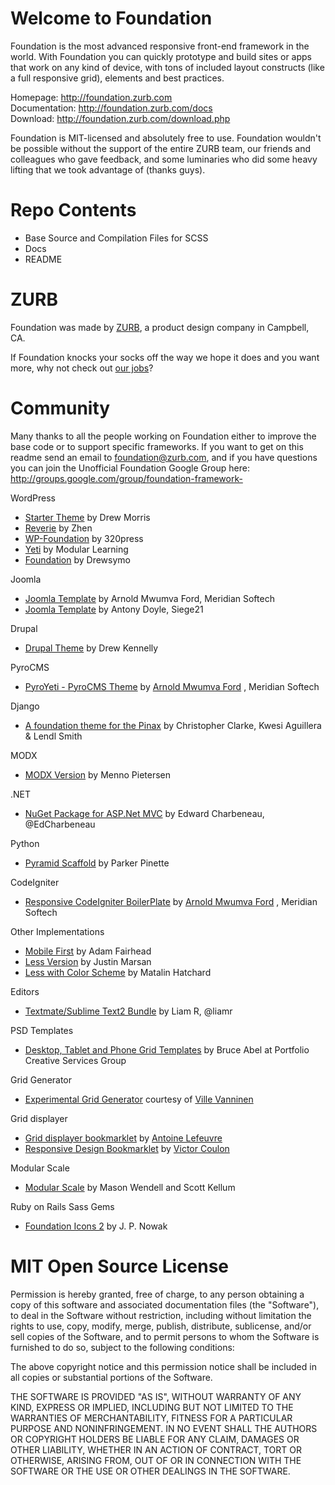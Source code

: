 Welcome to Foundation
=====================

Foundation is the most advanced responsive front-end framework in the world. With Foundation you can quickly prototype and build sites or apps that work on any kind of device, with tons of included layout constructs (like a full responsive grid), elements and best practices.

Homepage:      http://foundation.zurb.com<br />
Documentation: http://foundation.zurb.com/docs<br />
Download:      http://foundation.zurb.com/download.php

Foundation is MIT-licensed and absolutely free to use. Foundation wouldn't be possible without the support of the entire ZURB team, our friends and colleagues who gave feedback, and some luminaries who did some heavy lifting that we took advantage of (thanks guys).

Repo Contents
=============

* Base Source and Compilation Files for SCSS
* Docs
* README

ZURB
====

Foundation was made by [ZURB](http://www.zurb.com), a product design company in Campbell, CA.

If Foundation knocks your socks off the way we hope it does and you want more, why not check out [our jobs](http://www.zurb.com/talent)?

Community
=========

Many thanks to all the people working on Foundation either to improve the base code or to support specific frameworks. If you want to get on this readme send an email to foundation@zurb.com, and if you have questions you can join the Unofficial Foundation Google Group here: http://groups.google.com/group/foundation-framework-

WordPress

* [Starter Theme](https://github.com/drewsymo/Foundation) by Drew Morris
* [Reverie](http://themefortress.com/reverie/) by Zhen
* [WP-Foundation](http://320press.com/wp-foundation/features/) by 320press
* [Yeti](https://github.com/modlearning/Yeti) by Modular Learning
* [Foundation](https://github.com/drewsymo/Foundation) by Drewsymo

Joomla

* [Joomla Template](https://github.com/meridiansoftech/joomla_foundation_template) by Arnold Mwumva Ford, Meridian Softech
* [Joomla Template](https://github.com/antonydoyle/siegeengine) by Antony Doyle, Siege21

Drupal

* [Drupal Theme](https://github.com/drewkennelly/foundation7) by Drew Kennelly

PyroCMS

* [PyroYeti - PyroCMS Theme](https://github.com/pyrosuit/PyroYeti) by [Arnold Mwumva Ford](https://twitter.com/fordarnold) , Meridian Softech

Django

* [A foundation theme for the Pinax](http://pypi.python.org/pypi/pinax-theme-foundation) by Christopher Clarke, Kwesi Aguillera & Lendl Smith

MODX

* [MODX Version](http://designfromwithin.com/blog/2012/02/07/foundation-modx/) by Menno Pietersen

.NET

* [NuGet Package for ASP.Net MVC](http://www.nuget.org/packages/Foundation3_MVC4) by Edward Charbeneau, @EdCharbeneau

Python
* [Pyramid Scaffold](https://github.com/ppinette/pyramid_foundation) by Parker Pinette

CodeIgniter

* [Responsive CodeIgniter BoilerPlate](https://github.com/meridiansoftech/meridian_ci_codebase) by [Arnold Mwumva Ford](https://twitter.com/fordarnold) , Meridian Softech

Other Implementations

* [Mobile First](https://github.com/adamfairhead/mobile-first-foundation) by Adam Fairhead
* [Less Version](https://github.com/justinmarsan/FoundationLess) by Justin Marsan
* [Less with Color Scheme](https://github.com/matalin/FoundationLess) by Matalin Hatchard

Editors

* [Textmate/Sublime Text2 Bundle](https://github.com/liamr/Zurb-Foundation-Textmate-Bundle) by Liam R, @liamr

PSD Templates

* [Desktop, Tablet and Phone Grid Templates](http://foundation.zurb.com/files/foundation-psd-templates.zip ) by Bruce Abel at Portfolio Creative Services Group

Grid Generator

* [Experimental Grid Generator](http://www.gridlover.net/foundation/) courtesy of [Ville Vanninen](http://foolproof.me)

Grid displayer

* [Grid displayer bookmarklet](http://alefeuvre.github.com/foundation-grid-displayer/) by [Antoine Lefeuvre](http://twitter.com/jiraisurfer)
* [Responsive Design Bookmarklet](http://responsive.victorcoulon.fr/) by [Victor Coulon](https://twitter.com/_victa)

Modular Scale

* [Modular Scale](https://github.com/scottkellum/modular-scale) by Mason Wendell and Scott Kellum

Ruby on Rails Sass Gems

* [Foundation Icons 2](https://github.com/zaiste/foundation-icons-sass-rails) by J. P. Nowak

MIT Open Source License
=======================

Permission is hereby granted, free of charge, to any person obtaining a copy of this software and associated documentation files (the "Software"), to deal in the Software without restriction, including without limitation the rights to use, copy, modify, merge, publish, distribute, sublicense, and/or sell copies of the Software, and to permit persons to whom the Software is furnished to do so, subject to the following conditions:

The above copyright notice and this permission notice shall be included in all copies or substantial portions of the Software.

THE SOFTWARE IS PROVIDED "AS IS", WITHOUT WARRANTY OF ANY KIND, EXPRESS OR IMPLIED, INCLUDING BUT NOT LIMITED TO THE WARRANTIES OF MERCHANTABILITY, FITNESS FOR A PARTICULAR PURPOSE AND NONINFRINGEMENT. IN NO EVENT SHALL THE AUTHORS OR COPYRIGHT HOLDERS BE LIABLE FOR ANY CLAIM, DAMAGES OR OTHER LIABILITY, WHETHER IN AN ACTION OF CONTRACT, TORT OR OTHERWISE, ARISING FROM, OUT OF OR IN CONNECTION WITH THE SOFTWARE OR THE USE OR OTHER DEALINGS IN THE SOFTWARE.
